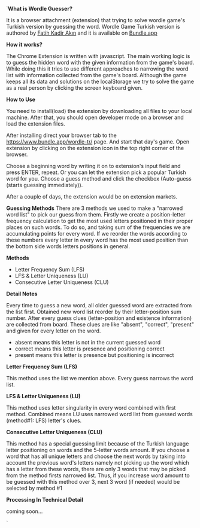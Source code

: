 `**What is Wordle Guesser?**

It is a browser attachment (extension) that trying to solve wordle game's Turkish version by guessing the word.
Wordle Game Turkish version is authored by [Fatih Kadir Akın](https://github.com/f)  and it is available on [Bundle.app](https://www.bundle.app/wordle-tr/ )

**How it works?**

The Chrome Extension is written with javascript. The main working logic is to guess the hidden word with the given information from the game's board. While doing this it tries to use different approaches to narrowing the word list with information collected from the game's board. Although the game keeps all its data and solutions on the localStorage we try to solve the game as a real person by clicking the screen keyboard given.


**How to Use**

You need to install(load) the extension by downloading all files to your local machine. After that, you should open developer mode on a browser and load the extension files.

After installing direct your browser tab to the https://www.bundle.app/wordle-tr/ page. And start that day's game. Open extension by clicking on the extension icon in the top right corner of the browser.

Choose a beginning word by writing it on to extension's input field and press ENTER, repeat.
Or you can let the extension pick a popular Turkish word for you. Choose a guess method and click the checkbox (Auto-guess (starts guessing immediately)).

After a couple of days, the extension would be on extension markets.

**Guessing Methods**
There are 3 methods we used to make a "narrowed word list" to pick our guess from them. Firstly we create a position-letter frequency calculation to get the most used letters positioned in their proper places on such words. To do so, and taking sum of the frequencies we are accumulating points for every word. If we reorder the words according to these numbers every letter in every word has the most used position than the bottom side words letters positions in general. 

**Methods**
- Letter Frequency Sum (LFS)
- LFS & Letter Uniqueness (LU)
- Consecutive Letter Uniqueness (CLU)

**Detail Notes** 

Every time to guess a new word, all older guessed word are extracted from the list first. Obtained new word list reorder by their letter-position sum number.
After every guess clues (letter-position and existence information) are collected from board. These clues are like "absent", "correct", "present" and given for every letter on the word.
 - absent means this letter is not in the current guessed word
 - correct means this letter is presence and positioning correct
 - present means this letter is presence but positioning is incorrect

**Letter Frequency Sum (LFS)**

This method uses the list we mention above. Every guess narrows the word list. 

**LFS & Letter Uniqueness (LU)**

This method uses letter singularity in every word combined with first method. Combined means LU uses narrowed word list from guessed words (method#1: LFS) letter's clues.

**Consecutive Letter Uniqueness (CLU)**

This method has a special guessing limit because of the Turkish language letter positioning on words and the 5-letter words amount. If you choose a word that has all unique letters and choose the next words by taking into account the previous word's letters namely not picking up the word which has a letter from these words, there are only 3 words that may be picked from the method firsts narrowed list. Thus, if you increase word amount to be guessed with this method over 3, next 3 word (if needed) would be selected by method #1


**Processing In Technical Detail**

coming soon...







`
